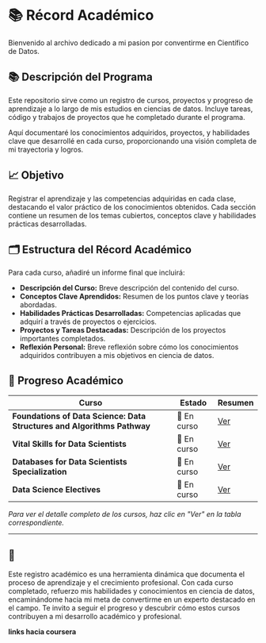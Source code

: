 # 📚 Récord Académico

Bienvenido al archivo dedicado a mi pasion por conventirme en Científico de Datos.

## 📚 Descripción del Programa

Este repositorio sirve como un registro de cursos, proyectos y progreso de aprendizaje a lo largo de mis estudios en ciencias de datos. Incluye tareas, código y trabajos de proyectos que he completado durante el programa. 

Aquí documentaré los conocimientos adquiridos, proyectos, y habilidades clave que desarrollé en cada curso, proporcionando una visión completa de mi trayectoria y logros.

## 📈 Objetivo

Registrar el aprendizaje y las competencias adquiridas en cada clase, destacando el valor práctico de los conocimientos obtenidos. Cada sección contiene un resumen de los temas cubiertos, conceptos clave y habilidades prácticas desarrolladas.

## 🗂️ Estructura del Récord Académico

Para cada curso, añadiré un informe final que incluirá:

- **Descripción del Curso:** Breve descripción del contenido del curso.
- **Conceptos Clave Aprendidos:** Resumen de los puntos clave y teorías abordadas.
- **Habilidades Prácticas Desarrolladas:** Competencias aplicadas que adquirí a través de proyectos o ejercicios.
- **Proyectos y Tareas Destacadas:** Descripción de los proyectos importantes completados.
- **Reflexión Personal:** Breve reflexión sobre cómo los conocimientos adquiridos contribuyen a mis objetivos en ciencia de datos.

## 🌟 Progreso Académico

| Curso                                                                                                        | Estado       | Resumen                                                                                   |
|--------------------------------------------------------------------------------------------------------------|--------------|-----------------------------------------------------------------------------------------------------|
| **Foundations of Data Science: Data Structures and Algorithms Pathway**                                      | 📖 En curso  | [Ver](récord_académico/foundations_data_science.md)                                         |
| **Vital Skills for Data Scientists**                                                                         | 📖 En curso  | [Ver](record_academico/vital_skills_data_scientists.md)                                     |
| **Databases for Data Scientists Specialization**                                                             | 📖 En curso  | [Ver](record_academico/databases_data_scientists.md)                                        |
| **Data Science Electives**                                                                                   | 📖 En curso  | [Ver](record_academico/data_science_electives.md)                                           |

*Para ver el detalle completo de los cursos, haz clic en "Ver" en la tabla correspondiente.*

---

## 📝

Este registro académico es una herramienta dinámica que documenta el proceso de aprendizaje y el crecimiento profesional. Con cada curso completado, refuerzo mis habilidades y conocimientos en ciencia de datos, encaminándome hacia mi meta de convertirme en un experto destacado en el campo. Te invito a seguir el progreso y descubrir cómo estos cursos contribuyen a mi desarrollo académico y profesional.

**links hacia coursera**
